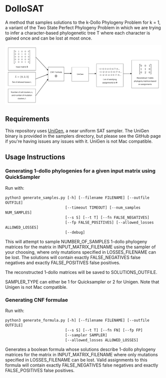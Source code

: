 # DolloSAT

A method that samples solutions to the k-Dollo Phylogeny Problem for k = 1, a variant of the Two State Perfect Phylogeny Problem in which we are trying to infer a character-based phylogenetic tree T where each character is gained once and can be lost at most once.

![](figures/new_pipeline_figure.png)

## Requirements

This repository uses [UniGen](https://bitbucket.org/kuldeepmeel/unigen/src/master/), a near uniform SAT sampler. The UniGen binary is provided in the samplers directory, but please see the GitHub page if you're having issues any issues with it. UniGen is not Mac compatible.

## Usage Instructions

### Generating 1-dollo phylogenies for a given input matrix using QuickSampler

Run with:

```
python3 generate_samples.py [-h] [--filename FILENAME] [--outfile OUTFILE]
                           [--timeout TIMEOUT] [--num_samples NUM_SAMPLES]
                           [--s S] [--t T] [--fn FALSE_NEGATIVES]
                           [--fp FALSE_POSITIVES] [--allowed_losses ALLOWED_LOSSES]
                           [--debug]
```

This will attempt to sample NUMBER_OF_SAMPLES 1-dollo phylogeny matrices for the matrix in INPUT_MATRIX_FILENAME using the sampler of your choosing, where only mutations specified in LOSSES_FILENAME can be lost. The solutions will contain exactly FALSE_NEGATIVES false negatives and exactly FALSE_POSITIVES false positives.

The reconstructed 1-dollo matrices will be saved to SOLUTIONS_OUTFILE.

SAMPLER_TYPE can either be 1 for Quicksampler or 2 for Unigen. Note that Unigen is not Mac compatible.

### Generating CNF formulae

Run with:

```
python3 generate_formula.py [-h] [--filename FILENAME] [--outfile OUTFILE]
                           [--s S] [--t T] [--fn FN] [--fp FP]
                           [--sampler SAMPLER]
                           [--allowed_losses ALLOWED_LOSSES]
```

Generates a boolean formula whose solutions describe 1-dollo phylogeny matrices for the matrix in INPUT_MATRIX_FILENAME where only mutations specified in LOSSES_FILENAME can be lost. Valid assignments to this formula will contain exactly FALSE_NEGATIVES false negatives and exactly FALSE_POSITIVES false positives.
